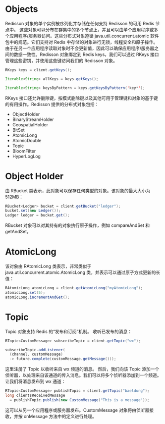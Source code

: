 # Objects

Redisson 对象的单个实例被序列化并存储在任何支持 Redisson 的可用 Redis 节点中。 这些对象可以分布在群集中的多个节点上，并且可以由单个应用程序或多个应用程序/服务器访问。这些分布式对象遵循 java.util.concurrent.atomic 软件包中的规范。它们支持对 Redis 中存储的对象进行无锁，线程安全和原子操作。由于在另一个应用程序读取对象时不会更新值，因此可以确保应用程序/服务器之间的数据一致性。Redisson 对象绑定到 Redis keys，我们可以通过 RKeys 接口管理这些密钥，并使用这些键访问我们的 Redisson 对象。

```java
RKeys keys = client.getKeys();

Iterable<String> allKeys = keys.getKeys();

Iterable<String> keysByPattern = keys.getKeysByPattern('key*');
```

RKeys 接口还允许删除键，按模式删除键以及其他可用于管理键和对象的基于键的有用操作。Redisson 提供的分布式对象包括：

- ObjectHolder
- BinaryStreamHolder
- GeospatialHolder
- BitSet
- AtomicLong
- AtomicDouble
- Topic
- BloomFilter
- HyperLogLog

# Object Holder

由 RBucket 类表示，此对象可以保存任何类型的对象。该对象的最大大小为 512MB：

```java
RBucket<Ledger> bucket = client.getBucket("ledger");
bucket.set(new Ledger());
Ledger ledger = bucket.get();
```

RBucket 对象可以对其持有的对象执行原子操作，例如 compareAndSet 和 getAndSet。

# AtomicLong

该对象由 RAtomicLong 类表示，非常类似于 java.util.concurrent.atomic.AtomicLong 类，并表示可以通过原子方式更新的长值：

```java
RAtomicLong atomicLong = client.getAtomicLong("myAtomicLong");
atomicLong.set(5);
atomicLong.incrementAndGet();
```

# Topic

Topic 对象支持 Redis 的“发布和订阅”机制。 收听已发布的消息：

```java
RTopic<CustomMessage> subscribeTopic = client.getTopic("wx");

subscribeTopic.addListener(
  (channel, customMessage)
  -> future.complete(customMessage.getMessage()));
```

这里注册了 Topic 以收听来自 wx 频道的消息。 然后，我们向该 Topic 添加一个侦听器，以处理来自该通道的传入消息。我们可以将多个侦听器添加到一个频道。让我们将消息发布到 wx 通道：

```java
RTopic<CustomMessage> publishTopic = client.getTopic("baeldung");
long clientsReceivedMessage
  = publishTopic.publish(new CustomMessage("This is a message"));
```

这可以从另一个应用程序或服务器发布。CustomMessage 对象将由侦听器接收，并按 onMessage 方法中的定义进行处理。
